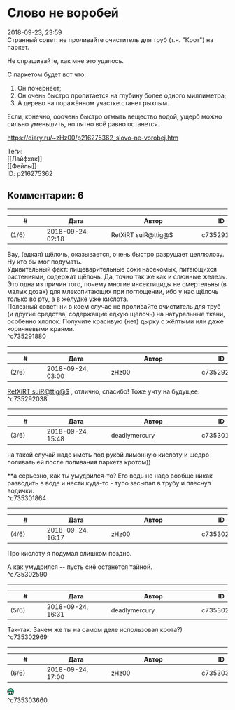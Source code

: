 Слово не воробей
================

  
2018-09-23, 23:59  
 Странный совет: не проливайте очиститель для труб (т.н. "Крот") на паркет.   
   
 Не спрашивайте, как мне это удалось.   
   
 С паркетом будет вот что:   
 1. Он почернеет;   
 2. Он очень быстро пропитается на глубину более одного миллиметра;   
 3. А дерево на поражённом участке станет рыхлым.   
   
 Если, конечно, ооочень быстро отмыть вещество водой, ущерб можно сильно уменьшить, но пятно всё равно останется.   
  
<https://diary.ru/~zHz00/p216275362_slovo-ne-vorobej.htm>  
  
Теги:  
[[Лайфхак]]  
[[Фейлы]]  
ID: p216275362  


Комментарии: 6
--------------

  


---



|         #         |              Дата              |                     Автор                     |           ID           |
| --- | --- | --- | --- |
| (1/6) | 2018-09-24, 02:18 | RetXiRT suiR@ttig@$ | c735291880 |

  
  Вау, (едкая) щёлочь, оказывается, очень быстро разрушает целлюлозу. Ну кто бы мог подумать.   
 Удивительный факт: пищеварительные соки насекомых, питающихся растениями, содержат щёлочь. Да, точно так же как и слюнные железы. Это одна из причин того, почему многие инсектициды не смертельны (в малых дозах) для млекопитающих при поглощении, ибо у нас щёлочь только во рту, а в желудке уже кислота.   
 Полезный совет: ни в коем случае не проливайте очиститель для труб (и другие средства, содержащие едкую щёлочь) на натуральные ткани, особенно хлопок. Получите красивую (нет) дырку с жёлтыми или даже коричневыми краями.    
 ^c735291880

---



|         #         |              Дата              |                     Автор                     |           ID           |
| --- | --- | --- | --- |
| (2/6) | 2018-09-24, 03:00 | zHz00 | c735292038 |

  
  [RetXiRT suiR@ttig@$](http://Hellspawn.diary.ru "Горчичник")  , отлично, спасибо! Тоже учту на будущее.   
 ^c735292038

---



|         #         |              Дата              |                     Автор                     |           ID           |
| --- | --- | --- | --- |
| (3/6) | 2018-09-24, 15:48 | deadlymercury | c735301864 |

  
 на такой случай надо иметь под рукой лимонную кислоту и щедро поливать ей после поливания паркета кротом))   
   
 \*\*а серьезно, как ты умудрился-то? Его ведь не надо вообще никак разводить в воде и нести куда-то - тупо засыпал в трубу и плеснул водички.   
 ^c735301864

---



|         #         |              Дата              |                     Автор                     |           ID           |
| --- | --- | --- | --- |
| (4/6) | 2018-09-24, 16:17 | zHz00 | c735302590 |

  
 Про кислоту я подумал слишком поздно.   
   
 А как умудрился -- пусть сиё останется тайной.   
 ^c735302590

---



|         #         |              Дата              |                     Автор                     |           ID           |
| --- | --- | --- | --- |
| (5/6) | 2018-09-24, 16:31 | deadlymercury | c735302969 |

  
 Так-так. Зачем же ты на самом деле использовал крота?)   
 ^c735302969

---



|         #         |              Дата              |                     Автор                     |           ID           |
| --- | --- | --- | --- |
| (6/6) | 2018-09-24, 17:00 | zHz00 | c735303660 |

  
 ![:D](pics/1131.gif)   
 ^c735303660